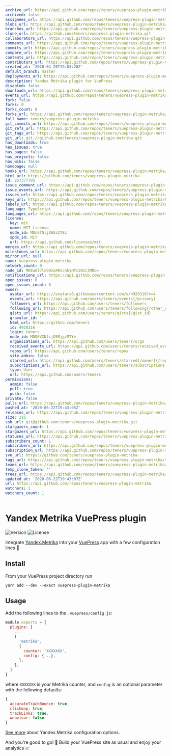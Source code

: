 ```yaml
---
archive_url: https://api.github.com/repos/teners/vuepress-plugin-metrika/{archive_format}{/ref}
archived: false
assignees_url: https://api.github.com/repos/teners/vuepress-plugin-metrika/assignees{/user}
blobs_url: https://api.github.com/repos/teners/vuepress-plugin-metrika/git/blobs{/sha}
branches_url: https://api.github.com/repos/teners/vuepress-plugin-metrika/branches{/branch}
clone_url: https://github.com/teners/vuepress-plugin-metrika.git
collaborators_url: https://api.github.com/repos/teners/vuepress-plugin-metrika/collaborators{/collaborator}
comments_url: https://api.github.com/repos/teners/vuepress-plugin-metrika/comments{/number}
commits_url: https://api.github.com/repos/teners/vuepress-plugin-metrika/commits{/sha}
compare_url: https://api.github.com/repos/teners/vuepress-plugin-metrika/compare/{base}...{head}
contents_url: https://api.github.com/repos/teners/vuepress-plugin-metrika/contents/{+path}
contributors_url: https://api.github.com/repos/teners/vuepress-plugin-metrika/contributors
created_at: '2020-04-20T19:03:28Z'
default_branch: master
deployments_url: https://api.github.com/repos/teners/vuepress-plugin-metrika/deployments
description: Yandex Metrika plugin for VuePress
disabled: false
downloads_url: https://api.github.com/repos/teners/vuepress-plugin-metrika/downloads
events_url: https://api.github.com/repos/teners/vuepress-plugin-metrika/events
fork: false
forks: 0
forks_count: 0
forks_url: https://api.github.com/repos/teners/vuepress-plugin-metrika/forks
full_name: teners/vuepress-plugin-metrika
git_commits_url: https://api.github.com/repos/teners/vuepress-plugin-metrika/git/commits{/sha}
git_refs_url: https://api.github.com/repos/teners/vuepress-plugin-metrika/git/refs{/sha}
git_tags_url: https://api.github.com/repos/teners/vuepress-plugin-metrika/git/tags{/sha}
git_url: git://github.com/teners/vuepress-plugin-metrika.git
has_downloads: true
has_issues: true
has_pages: false
has_projects: false
has_wiki: false
homepage: null
hooks_url: https://api.github.com/repos/teners/vuepress-plugin-metrika/hooks
html_url: https://github.com/teners/vuepress-plugin-metrika
id: 257377705
issue_comment_url: https://api.github.com/repos/teners/vuepress-plugin-metrika/issues/comments{/number}
issue_events_url: https://api.github.com/repos/teners/vuepress-plugin-metrika/issues/events{/number}
issues_url: https://api.github.com/repos/teners/vuepress-plugin-metrika/issues{/number}
keys_url: https://api.github.com/repos/teners/vuepress-plugin-metrika/keys{/key_id}
labels_url: https://api.github.com/repos/teners/vuepress-plugin-metrika/labels{/name}
language: TypeScript
languages_url: https://api.github.com/repos/teners/vuepress-plugin-metrika/languages
license:
  key: mit
  name: MIT License
  node_id: MDc6TGljZW5zZTEz
  spdx_id: MIT
  url: https://api.github.com/licenses/mit
merges_url: https://api.github.com/repos/teners/vuepress-plugin-metrika/merges
milestones_url: https://api.github.com/repos/teners/vuepress-plugin-metrika/milestones{/number}
mirror_url: null
name: vuepress-plugin-metrika
network_count: 0
node_id: MDEwOlJlcG9zaXRvcnkyNTczNzc3MDU=
notifications_url: https://api.github.com/repos/teners/vuepress-plugin-metrika/notifications{?since,all,participating}
open_issues: 0
open_issues_count: 0
owner:
  avatar_url: https://avatars0.githubusercontent.com/u/4928316?v=4
  events_url: https://api.github.com/users/teners/events{/privacy}
  followers_url: https://api.github.com/users/teners/followers
  following_url: https://api.github.com/users/teners/following{/other_user}
  gists_url: https://api.github.com/users/teners/gists{/gist_id}
  gravatar_id: ''
  html_url: https://github.com/teners
  id: 4928316
  login: teners
  node_id: MDQ6VXNlcjQ5MjgzMTY=
  organizations_url: https://api.github.com/users/teners/orgs
  received_events_url: https://api.github.com/users/teners/received_events
  repos_url: https://api.github.com/users/teners/repos
  site_admin: false
  starred_url: https://api.github.com/users/teners/starred{/owner}{/repo}
  subscriptions_url: https://api.github.com/users/teners/subscriptions
  type: User
  url: https://api.github.com/users/teners
permissions:
  admin: false
  pull: true
  push: false
private: false
pulls_url: https://api.github.com/repos/teners/vuepress-plugin-metrika/pulls{/number}
pushed_at: '2020-06-22T19:43:05Z'
releases_url: https://api.github.com/repos/teners/vuepress-plugin-metrika/releases{/id}
size: 216
ssh_url: git@github.com:teners/vuepress-plugin-metrika.git
stargazers_count: 1
stargazers_url: https://api.github.com/repos/teners/vuepress-plugin-metrika/stargazers
statuses_url: https://api.github.com/repos/teners/vuepress-plugin-metrika/statuses/{sha}
subscribers_count: 1
subscribers_url: https://api.github.com/repos/teners/vuepress-plugin-metrika/subscribers
subscription_url: https://api.github.com/repos/teners/vuepress-plugin-metrika/subscription
svn_url: https://github.com/teners/vuepress-plugin-metrika
tags_url: https://api.github.com/repos/teners/vuepress-plugin-metrika/tags
teams_url: https://api.github.com/repos/teners/vuepress-plugin-metrika/teams
temp_clone_token: ''
trees_url: https://api.github.com/repos/teners/vuepress-plugin-metrika/git/trees{/sha}
updated_at: '2020-06-22T19:43:07Z'
url: https://api.github.com/repos/teners/vuepress-plugin-metrika
watchers: 1
watchers_count: 1
---
```


# Yandex Metrika VuePress plugin

![Version](https://img.shields.io/npm/v/vuepress-plugin-metrika)
![License](https://img.shields.io/npm/l/vuepress-plugin-metrika)

Integrate [Yandex.Metrika](https://metrika.yandex.ru/) into your
[VuePress](http://vuepress.vuejs.org) app with a few configuration lines 🔧

## Install

From your VuePress project directory run

```shell
yarn add --dev --exact vuepress-plugin-metrika
```

## Usage

Add the following lines to the `.vuepress/config.js`:

```js
module.exports = {
  plugins: [
    ...
    [
      'metrika',
      {
        counter: 'XXXXXXX',
        config: {...},
      },
    ],
  ]
}
```

where `XXXXXXX` is your Metrika counter, and `config` is an optional parameter
with the following defaults:

```js
{
  accurateTrackBounce: true,
  clickmap: true,
  trackLinks: true,
  webvisor: false
}
```

[See more](https://yandex.ru/support/metrica/code/counter-initialize.html)
about Yandex.Metrika configuration options.

And you're good to go! 🚀 Build your VuePress site as usual
and enjoy your analytics 📈

